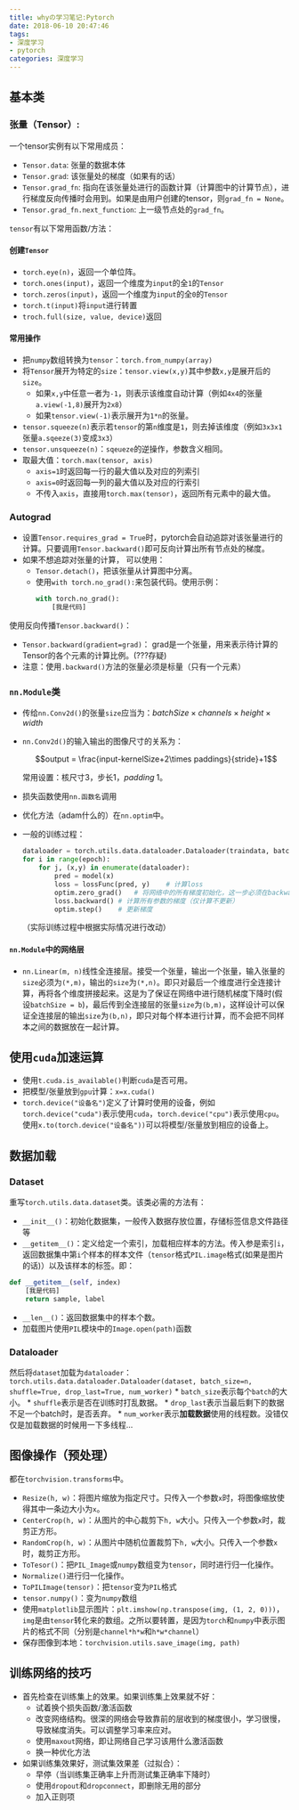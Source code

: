 ```yaml
---
title: whyの学习笔记:Pytorch
date: 2018-06-10 20:47:46
tags:
- 深度学习
- pytorch
categories: 深度学习
---
```


## 基本类

### 张量（Tensor）:

一个tensor实例有以下常用成员：

* `Tensor.data`: 张量的数据本体
* `Tensor.grad`: 该张量处的梯度（如果有的话）
* `Tensor.grad_fn`: 指向在该张量处进行的函数计算（计算图中的计算节点），进行梯度反向传播时会用到。如果是由用户创建的tensor，则`grad_fn = None`。
* `Tensor.grad_fn.next_function`: 上一级节点处的`grad_fn`。

`tensor`有以下常用函数/方法：

#### 创建`Tensor`

* `torch.eye(n)`，返回一个单位阵。
* `torch.ones(input)`，返回一个维度为`input`的全`1`的`Tensor`
* `torch.zeros(input)`，返回一个维度为`input`的全`0`的`Tensor`
* `torch.t(input)`将`input`进行转置
* `troch.full(size, value, device)`返回

#### 常用操作

* 把`numpy`数组转换为`tensor`：`torch.from_numpy(array)`
* 将`Tensor`展开为特定的`size`：`tensor.view(x,y)`其中参数`x,y`是展开后的`size`。
    * 如果`x,y`中任意一者为`-1`，则表示该维度自动计算（例如`4x4`的张量`a.view(-1,8)`展开为`2x8`）
    * 如果`tensor.view(-1)`表示展开为`1*n`的张量。
* `tensor.squeeze(n)`表示若`tensor`的第`n`维度是`1`，则去掉该维度（例如`3x3x1`张量`a.sqeeze(3)`变成`3x3`）
* `tensor.unsqueeze(n)`：`sqeueze`的逆操作，参数含义相同。
* 取最大值：`torch.max(tensor, axis)`
    * `axis=1`时返回每一行的最大值以及对应的列索引
    * `axis=0`时返回每一列的最大值以及对应的行索引
    * 不传入`axis`，直接用`torch.max(tensor)`，返回所有元素中的最大值。


<!-- more -->

### Autograd

* 设置`Tensor.requires_grad = True`时，pytorch会自动追踪对该张量进行的计算。只要调用`Tensor.backward()`即可反向计算出所有节点处的梯度。
* 如果不想追踪对张量的计算， 可以使用：
    * `Tensor.detach()`，把该张量从计算图中分离。
    * 使用`with torch.no_grad():`来包装代码。使用示例：
        ```python
        with torch.no_grad():
            [我是代码]
        ```

使用反向传播`Tensor.backward()`：

* `Tensor.backward(gradient=grad)`： grad是一个张量，用来表示待计算的Tensor的各个元素的计算比例。(???存疑)
* 注意：使用`.backward()`方法的张量必须是标量（只有一个元素）


### `nn.Module`类

* 传给`nn.Conv2d()`的张量`size`应当为：$batchSize \times channels \times height \times width$
* `nn.Conv2d()`的输入输出的图像尺寸的关系为：

    $$output = \frac{input-kernelSize+2\times paddings}{stride}+1$$

    常用设置：核尺寸$3$，步长$1$，$padding\;1$。

* 损失函数使用`nn.函数名`调用
* 优化方法（adam什么的）在`nn.optim`中。
* 一般的训练过程：
    ```python
    dataloader = torch.utils.data.dataloader.Dataloader(traindata, batchsize, shuffle)
    for i in range(epoch):
        for j, (x,y) in enumerate(dataloader):
            pred = model(x)
            loss = lossFunc(pred, y)    # 计算loss
            optim.zero_grad()   # 将网络中的所有梯度初始化，这一步必须在backward之前。
            loss.backward() # 计算所有参数的梯度（仅计算不更新）
            optim.step()    # 更新梯度
    ```
    （实际训练过程中根据实际情况进行改动）

#### `nn.Module`中的网络层

* `nn.Linear(m, n)`线性全连接层。接受一个张量，输出一个张量，输入张量的`size`必须为`(*,m)`，输出的`size`为`(*,n)`。即只对最后一个维度进行全连接计算，再将各个维度拼接起来。这是为了保证在网络中进行随机梯度下降时(假设`batchSize = b`)，最后传到全连接层的张量`size`为`(b,m)`，这样设计可以保证全连接层的输出`size`为`(b,n)`，即只对每个样本进行计算，而不会把不同样本之间的数据放在一起计算。



## 使用`cuda`加速运算

* 使用`t.cuda.is_available()`判断`cuda`是否可用。
* 把模型/张量放到`gpu`计算：`x=x.cuda()`
* `torch.device("设备名")`定义了计算时使用的设备，例如`torch.device("cuda")`表示使用`cuda`，`torch.device("cpu")`表示使用`cpu`。使用`x.to(torch.device("设备名"))`可以将模型/张量放到相应的设备上。

## 数据加载

### Dataset

重写`torch.utils.data.dataset`类。该类必需的方法有：

* `__init__()`：初始化数据集，一般传入数据存放位置，存储标签信息文件路径等
* `__getitem__()`：定义给定一个索引，加载相应样本的方法。传入参是索引`i`，返回数据集中第`i`个样本的样本文件（`tensor`格式`PIL.image`格式(如果是图片的话)）以及该样本的标签。即：
```python
def __getitem__(self, index)
    [我是代码]
    return sample, label
```
* `__len__()`：返回数据集中的样本个数。
* 加载图片使用`PIL`模块中的`Image.open(path)`函数

### Dataloader

然后将`dataset`加载为`dataloader`：`torch.utils.data.dataloader.Dataloader(dataset, batch_size=n, shuffle=True, drop_last=True, num_worker)`
    * `batch_size`表示每个`batch`的大小。
    * `shuffle`表示是否在训练时打乱数据。
    * `drop_last`表示当最后剩下的数据不足一个batch时，是否丢弃。
    * `num_worker`表示**加载数据**使用的线程数。没错仅仅是加载数据的时候用一下多线程...

## 图像操作（预处理）

都在`torchvision.transforms`中。

* `Resize(h, w)`：将图片缩放为指定尺寸。只传入一个参数`x`时，将图像缩放使得其中一条边大小为`x`。
* `CenterCrop(h, w)`：从图片的中心裁剪下`h, w`大小。只传入一个参数`x`时，裁剪正方形。
* `RandomCrop(h, w)`：从图片中随机位置裁剪下`h, w`大小。只传入一个参数`x`时，裁剪正方形。
* `ToTesor()`：把`PIL_Image`或`numpy`数组变为`tensor`，同时进行归一化操作。
* `Normalize()`进行归一化操作。
* `ToPILImage(tensor)`：把`tensor`变为`PIL`格式
* `tensor.numpy()`：变为`numpy`数组
* 使用`matplotlib`显示图片：`plt.imshow(np.transpose(img, (1, 2, 0)))`，`img`是由`tensor`转化来的数组。之所以要转置，是因为`torch`和`numpy`中表示图片的格式不同（分别是`channel*h*w`和`h*w*channel`）
* 保存图像到本地：`torchvision.utils.save_image(img, path)`

## 训练网络的技巧

* 首先检查在训练集上的效果。如果训练集上效果就不好：
    * 试着换个损失函数/激活函数
    * 改变网络结构。很深的网络会导致靠前的层收到的梯度很小，学习很慢，导致梯度消失。可以调整学习率来应对。
    * 使用`maxout`网络，即让网络自己学习该用什么激活函数
    * 换一种优化方法
* 如果训练集效果好，测试集效果差（过拟合）：
    * 早停（当训练集正确率上升而测试集正确率下降时）
    * 使用`dropout`和`dropconnect`，即删除无用的部分
    * 加入正则项